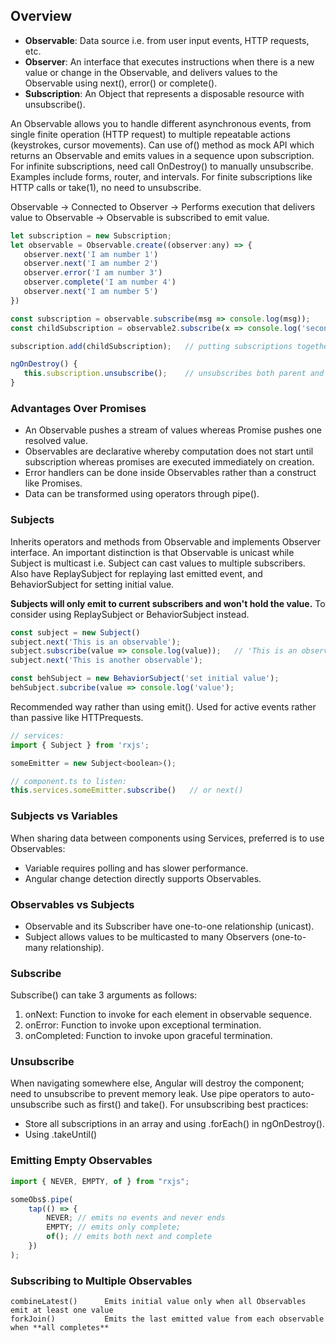 ## Overview

-   **Observable**: Data source i.e. from user input events, HTTP requests, etc.
-   **Observer**: An interface that executes instructions when there is a new value or change in the Observable, and delivers values to the Observable using next(), error() or complete().
-   **Subscription**: An Object that represents a disposable resource with unsubscribe().

An Observable allows you to handle different asynchronous events, from single finite operation (HTTP request) to multiple repeatable actions (keystrokes, cursor movements). Can use of() method as mock API which returns an Observable and emits values in a sequence upon subscription. For infinite subscriptions, need call OnDestroy() to manually unsubscribe. Examples include forms, router, and intervals. For finite subscriptions like HTTP calls or take(1), no need to unsubscribe.

Observable -> Connected to Observer -> Performs execution that delivers value to Observable -> Observable is subscribed to emit value.

```javascript
let subscription = new Subscription;
let observable = Observable.create((observer:any) => {
   observer.next('I am number 1')
   observer.next('I am number 2')
   observer.error('I am number 3')
   observer.complete('I am number 4')
   observer.next('I am number 5')
})

const subscription = observable.subscribe(msg => console.log(msg));
const childSubscription = observable2.subscribe(x => console.log('second: ' + x));

subscription.add(childSubscription);   // putting subscriptions together

ngOnDestroy() {
   this.subscription.unsubscribe();    // unsubscribes both parent and child subscriptions
}
```

### Advantages Over Promises

-   An Observable pushes a stream of values whereas Promise pushes one resolved value.
-   Observables are declarative whereby computation does not start until subscription whereas promises are executed immediately on creation.
-   Error handlers can be done inside Observables rather than a construct like Promises.
-   Data can be transformed using operators through pipe().

### Subjects

Inherits operators and methods from Observable and implements Observer interface. An important distinction is that Observable is unicast while Subject is multicast i.e. Subject can cast values to multiple subscribers. Also have ReplaySubject for replaying last emitted event, and BehaviorSubject for setting initial value.

**Subjects will only emit to current subscribers and won't hold the value.** To consider using ReplaySubject or BehaviorSubject instead.

```javascript
const subject = new Subject()
subject.next('This is an observable');
subject.subscribe(value => console.log(value));   // 'This is an observable'
subject.next('This is another observable');

const behSubject = new BehaviorSubject('set initial value');
behSubject.subcribe(value => console.log('value');
```

Recommended way rather than using emit(). Used for active events rather than passive like HTTPrequests.

```javascript
// services:
import { Subject } from 'rxjs';

someEmitter = new Subject<boolean>();

// component.ts to listen:
this.services.someEmitter.subscribe()   // or next()
```

### Subjects vs Variables

When sharing data between components using Services, preferred is to use Observables:

-   Variable requires polling and has slower performance.
-   Angular change detection directly supports Observables.

### Observables vs Subjects

-   Observable and its Subscriber have one-to-one relationship (unicast).
-   Subject allows values to be multicasted to many Observers (one-to-many relationship).

### Subscribe

Subscribe() can take 3 arguments as follows:

1. onNext: Function to invoke for each element in observable sequence.
2. onError: Function to invoke upon exceptional termination.
3. onCompleted: Function to invoke upon graceful termination.

### Unsubscribe

When navigating somewhere else, Angular will destroy the component; need to unsubscribe to prevent memory leak. Use pipe operators to auto-unsubscribe such as first() and take(). For unsubscribing best practices:

-   Store all subscriptions in an array and using .forEach() in ngOnDestroy().
-   Using .takeUntil()

### Emitting Empty Observables

```js
import { NEVER, EMPTY, of } from "rxjs";

someObs$.pipe(
    tap(() => {
        NEVER; // emits no events and never ends
        EMPTY; // emits only complete;
        of(); // emits both next and complete
    })
);
```

### Subscribing to Multiple Observables

```
combineLatest()      Emits initial value only when all Observables emit at least one value
forkJoin()           Emits the last emitted value from each observable when **all completes**
```

